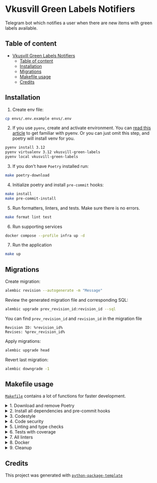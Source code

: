 # Vkusvill Green Labels Notifiers

Telegram bot which notifies a user when there are new items with green labels available.

## Table of content

<!-- TOC -->
* [Vkusvill Green Labels Notifiers](#vkusvill-green-labels-notifiers)
  * [Table of content](#table-of-content)
  * [Installation](#installation)
  * [Migrations](#migrations)
  * [Makefile usage](#makefile-usage)
  * [Credits](#credits)
<!-- TOC -->

## Installation

1. Create env file:

```bash
cp envs/.env.example envs/.env
```

2. If you use `pyenv`, create and activate environment.
   You can [read this article](https://fathomtech.io/blog/python-environments-with-pyenv-and-vitualenv/)
   to get familiar with pyenv. Or you can just omit this step, and poetry will install venv for you.

```bash
pyenv install 3.12
pyenv virtualenv 3.12 vkusvill-green-labels
pyenv local vkusvill-green-labels
```

3. If you don't have `Poetry` installed run:

```bash
make poetry-download
```

4. Initialize poetry and install `pre-commit` hooks:

```bash
make install
make pre-commit-install
```

5. Run formatters, linters, and tests. Make sure there is no errors.

```bash
make format lint test
```

6. Run supporting services

```bash
docker compose --profile infra up -d
```

7. Run the application

```bash
make up
```

## Migrations

Create migration:

```bash
alembic revision --autogenerate -m "Message"
```

Review the generated migration file and corresponding SQL:

```bash
alembic upgrade prev_revision_id:revision_id --sql
```

You can find `prev_revision_id` and `revision_id` in the migration file

```
Revision ID: %revision_id%
Revises: %prev_revision_id%
```

Apply migrations:

```bash
alembic upgrade head
```

Revert last migration:

```bash
alembic downgrade -1
```

## Makefile usage

[`Makefile`](https://github.com/a1d4r/vkusvill-green-labels-notifier/blob/master/Makefile) contains a lot of functions
for faster development.

<details>
<summary>1. Download and remove Poetry</summary>
<p>

To download and install Poetry run:

```bash
make poetry-download
```

To uninstall

```bash
make poetry-remove
```

</p>
</details>

<details>
<summary>2. Install all dependencies and pre-commit hooks</summary>
<p>

Install requirements:

```bash
make install
```

Pre-commit hooks could be installed after `git init` via

```bash
make pre-commit-install
```

</p>
</details>

<details>
<summary>3. Codestyle</summary>
<p>

Automatic formatting uses `ruff`.

```bash
make codestyle

# or use synonym
make format
```

Codestyle checks only, without rewriting files:

```bash
make check-codestyle
```

Update all dev libraries to the latest version using one command

```bash
make update-dev-deps
```

</p>
</details>

<details>
<summary>4. Code security</summary>
<p>

This command identifies security issues with `Safety`:

```bash
make check-safety
```

To validate `pyproject.toml` use

```bash
make check-poetry
```

</p>
</details>

<details>
<summary>5. Linting and type checks</summary>
<p>

Run static linting with `ruff` and `mypy`:

```bash
make static-lint
```

</p>
</details>

<details>
<summary>6. Tests with coverage</summary>
<p>

Run tests:

```bash
make test
```

</p>
</details>

<details>
<summary>7. All linters</summary>
<p>

Of course there is a command to ~~rule~~ run all linters in one:

```bash
make lint
```

</p>
</details>

<details>
<summary>8. Docker</summary>
<p>

```bash
make docker-build
```

which is equivalent to:

```bash
make docker-build VERSION=latest
```

Remove docker image with

```bash
make docker-remove
```

More information [about docker](https://github.com/a1d4r/vkusvill-green-labels-notifier/tree/master/docker).

</p>
</details>

<details>
<summary>9. Cleanup</summary>
<p>
Delete pycache files

```bash
make pycache-remove
```

Remove package build

```bash
make build-remove
```

Delete .DS_STORE files

```bash
make dsstore-remove
```

Remove .mypycache

```bash
make mypycache-remove
```

Or to remove all above run:

```bash
make cleanup
```

</p>
</details>

## Credits

This project was generated with [`python-package-template`](https://github.com/a1d4r/python-package-template)
